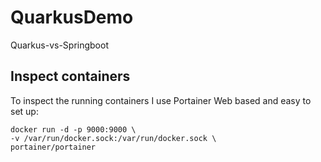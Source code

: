 # QuarkusDemo
Quarkus-vs-Springboot


## Inspect containers
To inspect the running containers I use Portainer
Web based and easy to set up:
```
docker run -d -p 9000:9000 \
-v /var/run/docker.sock:/var/run/docker.sock \
portainer/portainer
```